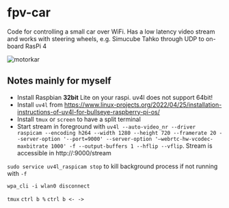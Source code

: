 # fpv-car
Code for controlling a small car over WiFi. Has a low latency video stream and works with steering wheels, e.g. Simucube Tahko through UDP to on-board RasPi 4

![motorkar](https://github.com/jaakaappi/fpv-car/assets/915233/37c28d61-cde6-4232-b537-b22b4965d208)

## Notes mainly for myself
- Install Raspbian **32bit** Lite on your raspi. uv4l does not support 64bit!
- Install `uv4l` from https://www.linux-projects.org/2022/04/25/installation-instructions-of-uv4l-for-bullseye-raspberry-pi-os/
- Install `tmux` or `screen` to have a split terminal
- Start stream in foreground with `uv4l --auto-video_nr --driver raspicam --encoding h264 --width 1280 --height 720 --framerate 20 --server-option '--port=9000' --server-option '–webrtc-hw-vcodec-maxbitrate 1000' -f --output-buffers 1 --hflip --vflip`. Stream is accessible in http://<raspi-ip>:9000/stream

`sudo service uv4l_raspicam stop` to kill background process if not running with `-f`

`wpa_cli -i wlan0 disconnect`

`tmux`
`ctrl b %`
`ctrl b <- ->`
